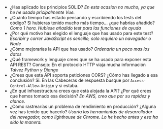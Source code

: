 - ¿Has aplicado los principios SOLID?
	*En esta ocasion no mucho, ya que he he usado pricipalmente Vue.*
- ¿Cuánto tiempo has estado pensando y escribiendo los tests del código? Si hubieras tenido mucho más tiempo... ¿que habrías añadido?
	*Como 1 hora. Hubiese añadido test para las funciones de ayuda*
- ¿Por qué motivo has elegido el lenguaje que has usado para este test?
	*Escribir y correr JavaScript es sencillo, solo requiero un navegador o Node*
- ¿Cómo mejorarías la API que has usado?
	*Ordenaria un poco mas los datos*
- ¿Qué framework y lenguaje crees que se ha usado para exponer esta API REST? Consejo: En el protocolo HTTP viaja mucha información 
*Talvez Python y Django*
- ¿Crees que esta API soporta peticiones CORS? ¿Cómo has llegado a esa conclusión? 
	Si. En las Cabeceras de respuesta busque por `Access-Control-Allow-Origin` y si estaba.
- ¿En qué infraestructura crees que está alojada la API? ¿Por qué crees que hemos tomado esa decisión?
	*En AWS, creo que por su rapidez y alance.*
- ¿Cómo rastrearías un problema de rendimiento en producción? 
¿Alguna vez has tenido que hacerlo?
*Usaria las herramientas de desarrollador del navegador, como lighthouse de Chrome. Lo he hecho antes y esa ha sido la manera.*
